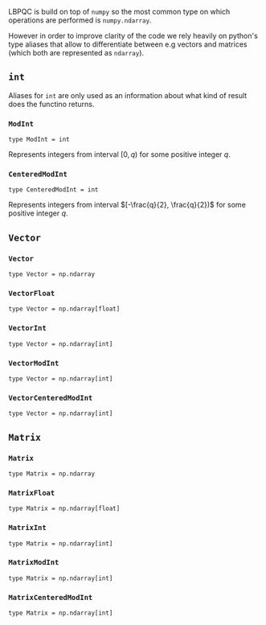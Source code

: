 LBPQC is build on top of `numpy` so the most common type on which operations are performed is `numpy.ndarray`.

However in order to improve clarity of the code we rely heavily on python's type aliases that allow to differentiate between e.g vectors and matrices (which both are represented as `ndarray`).


## `int`
Aliases for `int` are only used as an information about what kind of result does the functino returns.

### `ModInt`
```python3
type ModInt = int
```
Represents integers from interval $[0, q)$ for some positive integer $q$.

### `CenteredModInt`
```python3
type CenteredModInt = int
```
Represents integers from interval $[-\frac{q}{2}, \frac{q}{2})$ for some positive integer $q$.


## `Vector`

### `Vector`
```python3
type Vector = np.ndarray
```

### `VectorFloat`
```python3
type Vector = np.ndarray[float]
```

### `VectorInt`
```python3
type Vector = np.ndarray[int]
```

### `VectorModInt`
```python3
type Vector = np.ndarray[int]
```

### `VectorCenteredModInt`
```python3
type Vector = np.ndarray[int]
```


## `Matrix`

### `Matrix`
```python3
type Matrix = np.ndarray
```

### `MatrixFloat`
```python3
type Matrix = np.ndarray[float]
```

### `MatrixInt`
```python3
type Matrix = np.ndarray[int]
```

### `MatrixModInt`
```python3
type Matrix = np.ndarray[int]
```

### `MatrixCenteredModInt`
```python3
type Matrix = np.ndarray[int]
```